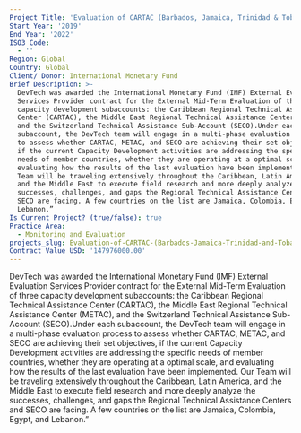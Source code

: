 ```yaml
---
Project Title: 'Evaluation of CARTAC (Barbados, Jamaica, Trinidad & Tobago)'
Start Year: '2019'
End Year: '2022'
ISO3 Code:
  - ''
Region: Global
Country: Global
Client/ Donor: International Monetary Fund
Brief Description: >-
  DevTech was awarded the International Monetary Fund (IMF) External Evaluation
  Services Provider contract for the External Mid-Term Evaluation of three
  capacity development subaccounts: the Caribbean Regional Technical Assistance
  Center (CARTAC), the Middle East Regional Technical Assistance Center (METAC),
  and the Switzerland Technical Assistance Sub-Account (SECO).Under each
  subaccount, the DevTech team will engage in a multi-phase evaluation process
  to assess whether CARTAC, METAC, and SECO are achieving their set objectives,
  if the current Capacity Development activities are addressing the specific
  needs of member countries, whether they are operating at a optimal scale, and
  evaluating how the results of the last evaluation have been implemented. Our
  Team will be traveling extensively throughout the Caribbean, Latin America,
  and the Middle East to execute field research and more deeply analyze the
  successes, challenges, and gaps the Regional Technical Assistance Centers and
  SECO are facing. A few countries on the list are Jamaica, Colombia, Egypt, and
  Lebanon.”
Is Current Project? (true/false): true
Practice Area:
  - Monitoring and Evaluation
projects_slug: Evaluation-of-CARTAC-(Barbados-Jamaica-Trinidad-and-Tobago)
Contract Value USD: '147976000.00'
---
```

DevTech was awarded the International Monetary Fund (IMF) External Evaluation Services Provider contract for the External Mid-Term Evaluation of three capacity development subaccounts: the Caribbean Regional Technical Assistance Center (CARTAC), the Middle East Regional Technical Assistance Center (METAC), and the Switzerland Technical Assistance Sub-Account (SECO).Under each subaccount, the DevTech team will engage in a multi-phase evaluation process to assess whether CARTAC, METAC, and SECO are achieving their set objectives, if the current Capacity Development activities are addressing the specific needs of member countries, whether they are operating at a optimal scale, and evaluating how the results of the last evaluation have been implemented. Our Team will be traveling extensively throughout the Caribbean, Latin America, and the Middle East to execute field research and more deeply analyze the successes, challenges, and gaps the Regional Technical Assistance Centers and SECO are facing. A few countries on the list are Jamaica, Colombia, Egypt, and Lebanon.”
